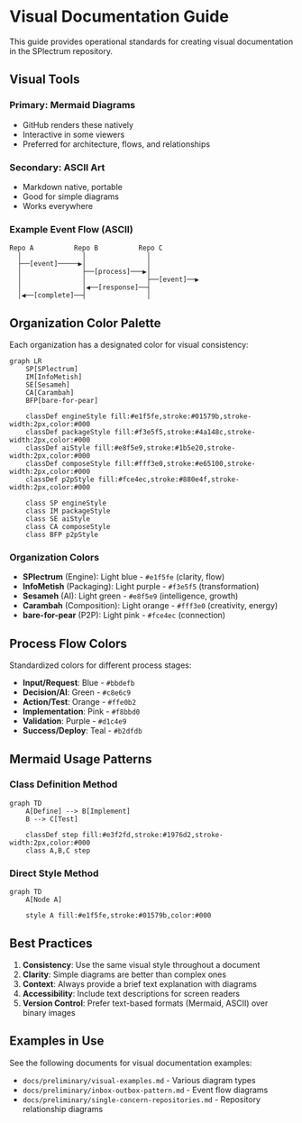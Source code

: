 # Visual Documentation Guide

This guide provides operational standards for creating visual documentation in the SPlectrum repository.

## Visual Tools

### Primary: Mermaid Diagrams
- GitHub renders these natively
- Interactive in some viewers
- Preferred for architecture, flows, and relationships

### Secondary: ASCII Art
- Markdown native, portable
- Good for simple diagrams
- Works everywhere

### Example Event Flow (ASCII)
```
Repo A          Repo B          Repo C
  │               │               │
  ├──[event]─────▶│               │
  │               ├──[process]───▶│
  │               │               ├──[event]──▶
  │               │◀──[response]──┤
  │◀──[complete]──┤               │
```

## Organization Color Palette

Each organization has a designated color for visual consistency:

```mermaid
graph LR
    SP[SPlectrum]
    IM[InfoMetish]
    SE[Sesameh]
    CA[Carambah]
    BFP[bare-for-pear]
    
    classDef engineStyle fill:#e1f5fe,stroke:#01579b,stroke-width:2px,color:#000
    classDef packageStyle fill:#f3e5f5,stroke:#4a148c,stroke-width:2px,color:#000
    classDef aiStyle fill:#e8f5e9,stroke:#1b5e20,stroke-width:2px,color:#000
    classDef composeStyle fill:#fff3e0,stroke:#e65100,stroke-width:2px,color:#000
    classDef p2pStyle fill:#fce4ec,stroke:#880e4f,stroke-width:2px,color:#000
    
    class SP engineStyle
    class IM packageStyle
    class SE aiStyle
    class CA composeStyle
    class BFP p2pStyle
```

### Organization Colors
- **SPlectrum** (Engine): Light blue - `#e1f5fe` (clarity, flow)
- **InfoMetish** (Packaging): Light purple - `#f3e5f5` (transformation)
- **Sesameh** (AI): Light green - `#e8f5e9` (intelligence, growth)
- **Carambah** (Composition): Light orange - `#fff3e0` (creativity, energy)
- **bare-for-pear** (P2P): Light pink - `#fce4ec` (connection)

## Process Flow Colors

Standardized colors for different process stages:

- **Input/Request**: Blue - `#bbdefb`
- **Decision/AI**: Green - `#c8e6c9`
- **Action/Test**: Orange - `#ffe0b2`
- **Implementation**: Pink - `#f8bbd0`
- **Validation**: Purple - `#d1c4e9`
- **Success/Deploy**: Teal - `#b2dfdb`

## Mermaid Usage Patterns

### Class Definition Method
```mermaid
graph TD
    A[Define] --> B[Implement]
    B --> C[Test]
    
    classDef step fill:#e3f2fd,stroke:#1976d2,stroke-width:2px,color:#000
    class A,B,C step
```

### Direct Style Method
```mermaid
graph TD
    A[Node A]
    
    style A fill:#e1f5fe,stroke:#01579b,color:#000
```

## Best Practices

1. **Consistency**: Use the same visual style throughout a document
2. **Clarity**: Simple diagrams are better than complex ones
3. **Context**: Always provide a brief text explanation with diagrams
4. **Accessibility**: Include text descriptions for screen readers
5. **Version Control**: Prefer text-based formats (Mermaid, ASCII) over binary images

## Examples in Use

See the following documents for visual documentation examples:
- `docs/preliminary/visual-examples.md` - Various diagram types
- `docs/preliminary/inbox-outbox-pattern.md` - Event flow diagrams
- `docs/preliminary/single-concern-repositories.md` - Repository relationship diagrams